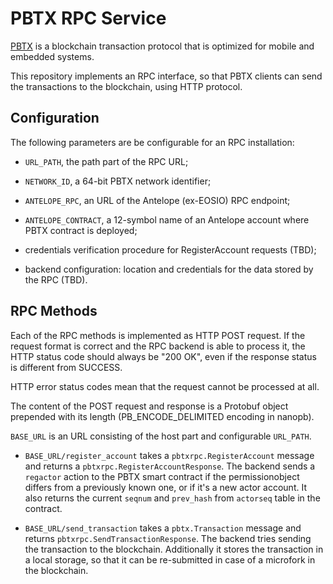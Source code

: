 PBTX RPC Service
================

[PBTX](https://github.com/fixpayments/pbtx) is a blockchain
transaction protocol that is optimized for mobile and embedded
systems.

This repository implements an RPC interface, so that PBTX clients can
send the transactions to the blockchain, using HTTP protocol.

Configuration
-------------

The following parameters are be configurable for an RPC installation:

* `URL_PATH`, the path part of the RPC URL;

* `NETWORK_ID`, a 64-bit PBTX network identifier;

* `ANTELOPE_RPC`, an URL of the Antelope (ex-EOSIO) RPC endpoint;

* `ANTELOPE_CONTRACT`, a 12-symbol name of an Antelope account where
  PBTX contract is deployed;

* credentials verification procedure for RegisterAccount requests
  (TBD);

* backend configuration: location and credentials for the data stored
  by the RPC (TBD).



RPC Methods
-----------

Each of the RPC methods is implemented as HTTP POST request. If the
request format is correct and the RPC backend is able to process it,
the HTTP status code should always be "200 OK", even if the response
status is different from SUCCESS.

HTTP error status codes mean that the request cannot be processed at
all.

The content of the POST request and response is a Protobuf object
prepended with its length (PB_ENCODE_DELIMITED encoding in nanopb).

`BASE_URL` is an URL consisting of the host part and configurable
`URL_PATH`.

* `BASE_URL/register_account` takes a `pbtxrpc.RegisterAccount` message
  and returns a `pbtxrpc.RegisterAccountResponse`. The backend sends a
  `regactor` action to the PBTX smart contract if the permissionobject
  differs from a previously known one, or if it's a new actor
  account. It also returns the current `seqnum` and `prev_hash` from
  `actorseq` table in the contract.

* `BASE_URL/send_transaction` takes a `pbtx.Transaction` message and
  returns `pbtxrpc.SendTransactionResponse`. The backend tries sending
  the transaction to the blockchain. Additionally it stores the
  transaction in a local storage, so that it can be re-submitted in
  case of a microfork in the blockchain.


